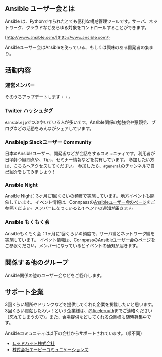 
## Ansible ユーザー会とは
Ansible は、Pythonで作られたとても便利な構成管理ツールです。サーバ、ネットワーク、クラウドなどあらゆる対象をコントロールすることができます。

[http://www.ansible.com/](http://www.ansible.com/)

Ansibleユーザー会はAnsibleを使っている、もしくは興味のある開発者の集まり。

## 活動内容
### 運営メンバー
そのうちアップデートします・・。

### Twitter ハッシュタグ
`#ansiblejp`でつぶやいている人が多いです。Ansible関係の勉強会や懇親会、ブログなどの活動をみんながシェアしています。

### Ansiblejp Slackユーザー Community
日本のAnsibleユーザー、開発者などが会話をするコミュニティです。利用者が日頃持つ疑問点や、Tips、セミナー情報などを共有しています。
参加したい方は、[こちら](https://bit.ly/slack-ansiblejp)へアクセスしてください。
参加したら、`#general`のチャンネルで自己紹介をしてみましょう！

### Ansible Night
Ansible Night：3ヶ月に1回くらいの頻度で実施しています。地方イベントも開催しています。
イベント情報は、Connpassの[Ansibleユーザー会のページ](https://ansible-users.connpass.com/)をご参照ください。メンバーになっているとイベントの通知が届きます。

### Ansible もくもく会
Ansibleもくもく会：1ヶ月に1回くらいの頻度で、サーバ編とネットワーク編を実施しています。
イベント情報は、Connpassの[Ansibleユーザー会のページ](https://ansible-users.connpass.com/)をご参照ください。メンバーになっているとイベントの通知が届きます。

## 関係する他のグループ
Ansible関係の他のユーザー会などをご紹介します。

## サポート企業
3回くらい場所やドリンクなどを提供してくれた企業を掲載したいと思います。3回くらい貢献したわい！という企業様は、[@fideleruuth](https://twitter.com/fideleruuth)までご連絡ください（忘れてしまうので）。また、会場提供などしてくれる企業様も随時募集中です。

Ansibleコミュニティは以下の会社からサポートされています。（順不同）

- [レッドハット株式会社](https://www.redhat.com/ja/explore/ansible)
- [株式会社エーピーコミュニケーションズ](https://www.ap-com.co.jp/)

